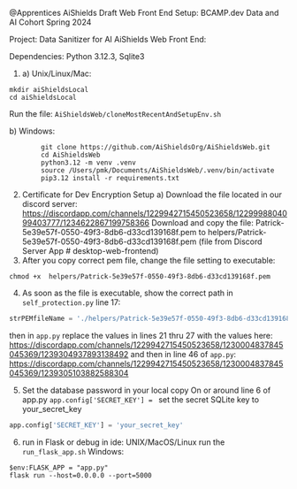 @Apprentices AiShields Draft Web Front End Setup:
BCAMP.dev Data and AI Cohort Spring 2024

Project: Data Sanitizer for AI
AiShields Web Front End:

Dependencies: Python 3.12.3, Sqlite3 

1. a) Unix/Linux/Mac: 
```commandline
mkdir aiShieldsLocal
cd aiShieldsLocal
```
Run the file: `AiShieldsWeb/cloneMostRecentAndSetupEnv.sh`

   b) Windows: 
```commandline
        git clone https://github.com/AiShieldsOrg/AiShieldsWeb.git
        cd AiShieldsWeb
        python3.12 -m venv .venv
        source /Users/pmk/Documents/AiShieldsWeb/.venv/bin/activate
        pip3.12 install -r requirements.txt
```

2. Certificate for Dev Encryption Setup
    a) Download the file located in our discord server: https://discordapp.com/channels/1229942715450523658/1229998804099403777/1234622867199758366
    Download and copy the file:
Patrick-5e39e57f-0550-49f3-8db6-d33cd139168f.pem
to helpers/Patrick-5e39e57f-0550-49f3-8db6-d33cd139168f.pem
(file from Discord Server App # desktop-web-frontend)
3. After you copy correct pem file, change the file setting to executable:
```commandline
chmod +x  helpers/Patrick-5e39e57f-0550-49f3-8db6-d33cd139168f.pem 
```
4. As soon as the file is executable, show the correct path in `self_protection.py` line 17:
```python
strPEMfileName = './helpers/Patrick-5e39e57f-0550-49f3-8db6-d33cd139168f.pem'
```
   then in `app.py` replace the values in lines 21 thru 27 with the values here:
   https://discordapp.com/channels/1229942715450523658/1230004837845045369/1239304937893138492
   and then in line 46 of `app.py`:
   https://discordapp.com/channels/1229942715450523658/1230004837845045369/1239305103882588304
   
5. Set the database password in your local copy 
On or around line 6 of app.py
`app.config['SECRET_KEY'] = `
set the secret SQLite key to your_secret_key
```python
app.config['SECRET_KEY'] = 'your_secret_key' 
```
6. run in Flask or debug in ide:
UNIX/MacOS/Linux 
run the `run_flask_app.sh`
Windows:
```commandline
$env:FLASK_APP = "app.py"
flask run --host=0.0.0.0 --port=5000
```




